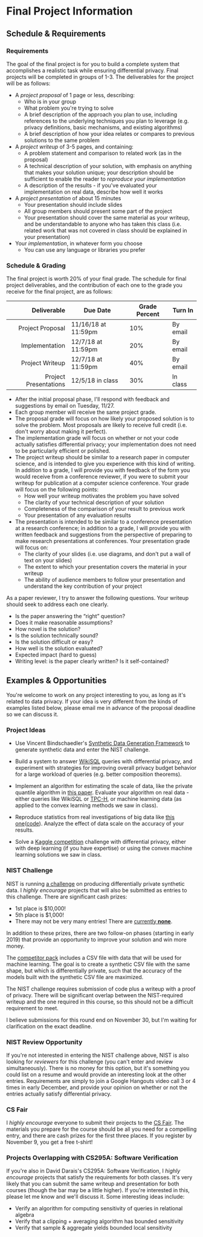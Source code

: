 # Final Project Information

## Schedule & Requirements

### Requirements

The goal of the final project is for you to build a complete system that accomplishes a realistic task while ensuring differential privacy. Final projects will be completed in groups of 1-3. The deliverables for the project will be as follows:

- A *project proposal* of 1 page or less, describing:
  - Who is in your group
  - What problem you're trying to solve
  - A brief description of the approach you plan to use, including references to the underlying techniques you plan to leverage (e.g. privacy definitions, basic mechanisms, and existing algorithms)
  - A brief description of how your idea relates or compares to previous solutions to the same problem
- A *project writeup* of 3-5 pages, and containing:
  - A problem statement and comparison to related work (as in the proposal)
  - A technical description of your solution, with emphasis on anything that makes your solution unique; your description should be sufficient to enable the reader to *reproduce your implementation*
  - A description of the results - if you've evaluated your implementation on real data, describe how well it works
- A *project presentation* of about 15 minutes
  - Your presentation should include slides
  - All group members should present some part of the project
  - Your presentation should cover the same material as your writeup, and be understandable to anyone who has taken this class (i.e. related work that was not covered in class should be explained in your presentation)
- Your *implementation*, in whatever form you choose
  - You can use any language or libraries you prefer

### Schedule & Grading

The final project is worth 20% of your final grade. The schedule for final project deliverables, and the contribution of each one to the grade you receive for the final project, are as follows:

| Deliverable           | Due Date            | Grade Percent | Turn In  |
| ---------------------:| ------------------- | ------------- | -------- |
| Project Proposal      | 11/16/18 at 11:59pm | 10%           | By email |
| Implementation        | 12/7/18 at 11:59pm  | 20%           | By email |
| Project Writeup       | 12/7/18 at 11:59pm  | 40%           | By email |
| Project Presentations | 12/5/18 in class    | 30%           | In class |

- After the initial proposal phase, I'll respond with feedback and suggestions by email on Tuesday, 11/27.
- Each group member will receive the same project grade.
- The proposal grade will focus on how likely your proposed solution is to solve the problem. Most proposals are likely to receive full credit (i.e. don't worry about making it perfect).
- The implementation grade will focus on whether or not your code actually satisfies differential privacy; your implementation does not need to be particularly efficient or polished.
- The project writeup should be similar to a research paper in computer science, and is intended to give you experience with this kind of writing. In addition to a grade, I will provide you with feedback of the form you would receive from a conference reviewer, if you were to submit your writeup for publication at a computer science conference. Your grade will focus on the following points:
  - How well your writeup motivates the problem you have solved
  - The clarity of your technical description of your solution
  - Completeness of the comparison of your result to previous work
  - Your presentation of any evaluation results
- The presentation is intended to be similar to a conference presentation at a research conference; in addition to a grade, I will provide you with written feedback and suggestions from the perspective of preparing to make research presentations at conferences. Your presentation grade will focus on:
  - The clarity of your slides (i.e. use diagrams, and don't put a wall of text on your slides)
  - The extent to which your presentation covers the material in your writeup
  - The ability of audience members to follow your presentation and understand the key contribution of your project

As a paper reviewer, I try to answer the following questions. Your writeup should seek to address each one clearly.
- Is the paper answering the “right” question?
- Does it make reasonable assumptions?
- How novel is the solution?
- Is the solution technically sound?
- Is the solution difficult or easy?
- How well is the solution evaluated?
- Expected impact (hard to guess)
- Writing level: is the paper clearly written? Is it self-contained?

## Examples & Opportunities

You're welcome to work on any project interesting to you, as long as it's related to data privacy. If your idea is very different from the kinds of examples listed below, please email me in advance of the proposal deadline so we can discuss it.

### Project Ideas

- Use Vincent Bindschaedler's [Synthetic Data Generation Framework](https://vbinds.ch/node/69) to generate synthetic data and enter the NIST challenge.

- Build a system to answer [WikiSQL](https://github.com/salesforce/WikiSQL) queries with differential privacy, and experiment with strategies for improving overall privacy budget behavior for a large workload of queries (e.g. better composition theorems).

- Implement an algorithm for estimating the scale of data, like the private quantile algorithm in [this paper](http://www.cse.psu.edu/~ads22/pubs/2011/stoc194-smith.pdf). Evaluate your algorithm on real data - either queries like WikiSQL or [TPC-H](http://www.tpc.org/tpch/), or machine learning data (as applied to the convex learning methods we saw in class).

- Reproduce statistics from real investigations of big data like [this one](https://dailydatablog.wordpress.com/2018/01/27/where-ya-headed-analyzing-over-400-million-taxi-trips-using-hadoop-and-pyspark/)([code](https://github.com/am2786/NYC-taxi-data-analysis)). Analyze the effect of data scale on the accuracy of your results.

- Solve a [Kaggle competition](https://www.kaggle.com/competitions) challenge with differential privacy, either with deep learning (if you have expertise) or using the convex machine learning solutions we saw in class.

### NIST Challenge

NIST is running [a challenge](https://www.topcoder.com/community/data-science/Differential-Privacy-Synthetic-Data-Challenge) on producing differentially private synthetic data. I *highly encourage* projects that will also be submitted as entries to this challenge. There are significant cash prizes:

- 1st place is $10,000!
- 5th place is $1,000!
- There may not be very many entries! There are [currently **none**](http://community.topcoder.com/longcontest/?module=ViewStandings&rd=17319).

In addition to these prizes, there are two follow-on phases (starting in early 2019) that provide an opportunity to improve your solution and win more money.

The [competitor pack](https://drive.google.com/uc?id=1TqgdwuhOLZaqNN6-uDeuwgkwHil3iamV) includes a CSV file with data that will be used for machine learning. The goal is to create a synthetic CSV file with the same shape, but which is differentially private, such that the accuracy of the models built with the synthetic CSV file are maximized.

The NIST challenge requires submission of code plus a writeup with a proof of privacy. There will be significant overlap between the NIST-required writeup and the one required in this course, so this should not be a difficult requirement to meet.

I believe submissions for this round end on November 30, but I'm waiting for clarification on the exact deadline.

### NIST Review Opportunity

If you're not interested in entering the NIST challenge above, NIST is also looking for *reviewers* for this challenge (you can't enter and review simultaneously). There is no money for this option, but it's something you could list on a resume and would provide an interesting look at the other entries. Requirements are simply to join a Google Hangouts video call 3 or 4 times in early December, and provide your opinion on whether or not the entries actually satisfy differential privacy.

### CS Fair

I *highly encourage* everyone to submit their projects to the [CS Fair](https://csfair.w3.uvm.edu/). The materials you prepare for the course should be all you need for a compelling entry, and there are cash prizes for the first three places. If you register by November 9, you get a free t-shirt!

### Projects Overlapping with CS295A: Software Verification

If you're also in David Darais's CS295A: Software Verification, I *highly encourage* projects that satisfy the requirements for both classes. It's very likely that you can submit the same writeup and presentation for both courses (though the bar may be a little higher). If you're interested in this, please let me know and we'll discuss it. Some interesting ideas include:

- Verify an algorithm for computing sensitivity of queries in relational algebra
- Verify that a clipping + averaging algorithm has bounded sensitivity
- Verify that sample & aggregate yields bounded local sensitivity
